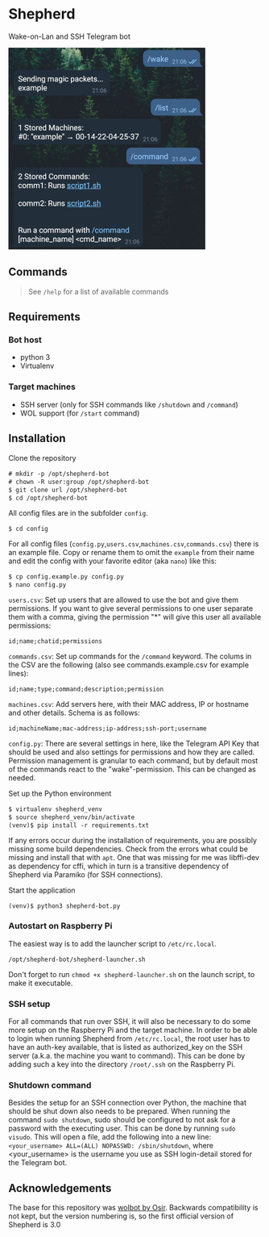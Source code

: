 # Shepherd

Wake-on-Lan and SSH Telegram bot

![chat example](images/chat.jpg)

## Commands

> See `/help` for a list of available commands

## Requirements

### Bot host
- python 3
- Virtualenv

### Target machines
- SSH server (only for SSH commands like `/shutdown` and `/command`)
- WOL support (for `/start` command)

## Installation

Clone the repository
```
# mkdir -p /opt/shepherd-bot
# chown -R user:group /opt/shepherd-bot
$ git clone url /opt/shepherd-bot
$ cd /opt/shepherd-bot
```

All config files are in the subfolder `config`.
```
$ cd config
```

For all config files (`config.py`,`users.csv`,`machines.csv`,`commands.csv`) there is an example file. Copy or rename them to omit the `example` from their name and edit the config with your favorite editor (aka `nano`) like this:
```
$ cp config.example.py config.py
$ nano config.py
```
`users.csv`: Set up users that are allowed to use the bot and give them permissions. If you want to give several permissions to one user separate them with a comma, giving the permission "\*" will give this user all available permissions:
```
id;name;chatid;permissions
```

`commands.csv`: Set up commands for the `/command` keyword. The colums in the CSV are the following (also see commands.example.csv for example lines):
```
id;name;type;command;description;permission
```

`machines.csv`: Add servers here, with their MAC address, IP or hostname and other details. Schema is as follows:
```
id;machineName;mac-address;ip-address;ssh-port;username
```
`config.py`: There are several settings in here, like the Telegram API Key that should be used and also settings for permissions and how they are called. Permission management is granular to each command, but by default most of the commands react to the "wake"-permission. This can be changed as needed.

Set up the Python environment
```
$ virtualenv shepherd_venv
$ source shepherd_venv/bin/activate
(venv)$ pip install -r requirements.txt
```
If any errors occur during the installation of requirements, you are possibly missing some build dependencies. Check from the errors what could be missing and install that with `apt`.
One that was missing for me was libffi-dev as dependency for cffi, which in turn is a transitive dependency of Shepherd via Paramiko (for SSH connections).

Start the application
```
(venv)$ python3 shepherd-bot.py
```

### Autostart on Raspberry Pi

The easiest way is to add the launcher script to `/etc/rc.local`.
```
/opt/shepherd-bot/shepherd-launcher.sh
```
Don't forget to run `chmod +x shepherd-launcher.sh` on the launch script, to make it executable.

### SSH setup
For all commands that run over SSH, it will also be necessary to do some more setup on the Raspberry Pi and the target machine.
In order to be able to login when running Shepherd from `/etc/rc.local`, the root user has to have an auth-key available, that is listed as authorized_key on the SSH server (a.k.a. the machine you want to command). This can be done by adding such a key into the directory `/root/.ssh` on the Raspberry Pi.

### Shutdown command

Besides the setup for an SSH connection over Python, the machine that should be shut down also needs to be prepared.
When running the command `sudo shutdown`, sudo should be configured to not ask for a password with the executing user.
This can be done by running `sudo visudo`. This will open a file, add the following into a new line: `<your_username> ALL=(ALL) NOPASSWD: /sbin/shutdown`, where <your_username> is the username you use as SSH login-detail stored for the Telegram bot.

## Acknowledgements

The base for this repository was [wolbot by Osir](https://github.com/osir/wolbot). Backwards compatibility is not kept, but the version numbering is, so the first official version of Shepherd is 3.0
